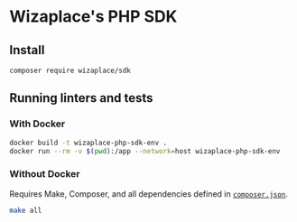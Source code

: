 # Wizaplace's PHP SDK

## Install

```
composer require wizaplace/sdk
```

## Running linters and tests

### With Docker

```bash
docker build -t wizaplace-php-sdk-env .
docker run --rm -v $(pwd):/app --network=host wizaplace-php-sdk-env 
```

### Without Docker

Requires Make, Composer, and all dependencies defined in [`composer.json`](/composer.json).

```bash
make all
```
